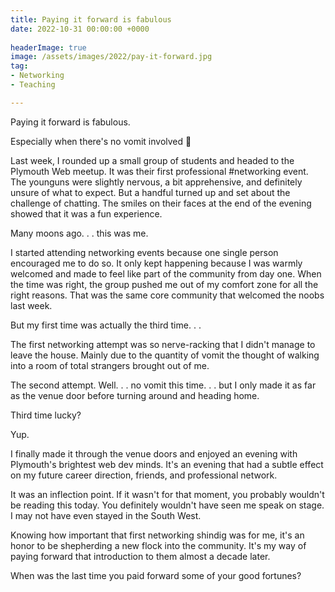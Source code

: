 ```yaml
---
title: Paying it forward is fabulous
date: 2022-10-31 00:00:00 +0000
 
headerImage: true
image: /assets/images/2022/pay-it-forward.jpg
tag:
- Networking
- Teaching

---
```


Paying it forward is fabulous.

Especially when there's no vomit involved 🤢

Last week, I rounded up a small group of students and headed to the Plymouth Web meetup. It was their first professional #networking event. The younguns were slightly nervous, a bit apprehensive, and definitely unsure of what to expect. But a handful turned up and set about the challenge of chatting. The smiles on their faces at the end of the evening showed that it was a fun experience.

Many moons ago. . . this was me.

I started attending networking events because one single person encouraged me to do so. It only kept happening because I was warmly welcomed and made to feel like part of the community from day one. When the time was right, the group pushed me out of my comfort zone for all the right reasons. That was the same core community that welcomed the noobs last week.

But my first time was actually the third time. . .

The first networking attempt was so nerve-racking that I didn't manage to leave the house. Mainly due to the quantity of vomit the thought of walking into a room of total strangers brought out of me.

The second attempt. Well. . . no vomit this time. . . but I only made it as far as the venue door before turning around and heading home.

Third time lucky?

Yup.

I finally made it through the venue doors and enjoyed an evening with Plymouth's brightest web dev minds. It's an evening that had a subtle effect on my future career direction, friends, and professional network. 

It was an inflection point. If it wasn't for that moment, you probably wouldn't be reading this today. You definitely wouldn't have seen me speak on stage. I may not have even stayed in the South West.

Knowing how important that first networking shindig was for me, it's an honor to be shepherding a new flock into the community. It's my way of paying forward that introduction to them almost a decade later.

When was the last time you paid forward some of your good fortunes?
